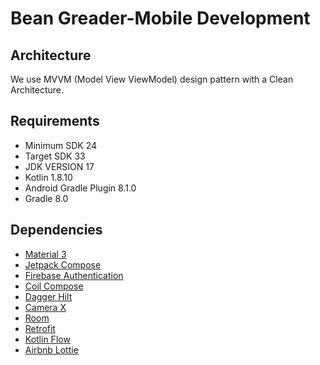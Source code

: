# Bean Greader-Mobile Development

## Architecture
We use MVVM (Model View ViewModel) design pattern with a Clean Architecture.

## Requirements
* Minimum SDK 24
* Target SDK 33
* JDK VERSION 17
* Kotlin 1.8.10
* Android Gradle Plugin 8.1.0
* Gradle 8.0

## Dependencies
* [Material 3](https://m3.material.io/)
* [Jetpack Compose](https://developer.android.com/jetpack/compose?gclid=Cj0KCQjwj_ajBhCqARIsAA37s0y845dTgL-gmRYWyATAUEanz3qTYdGRUZMQC_tI8sj3N6QgtWTDLlkaAm5YEALw_wcB&gclsrc=aw.ds&hl=id)
* [Firebase Authentication](https://firebase.google.com/docs/auth?hl=id)
* [Coil Compose](https://coil-kt.github.io/coil/compose/)
* [Dagger Hilt](https://developer.android.com/training/dependency-injection/hilt-android?hl=id)
* [Camera X](https://developer.android.com/training/camerax?hl=id)
* [Room](https://developer.android.com/training/data-storage/room?hl=id)
* [Retrofit](https://square.github.io/retrofit/)
* [Kotlin Flow](https://developer.android.com/kotlin/flow?hl=id)
* [Airbnb Lottie](https://github.com/airbnb/lottie-android)
